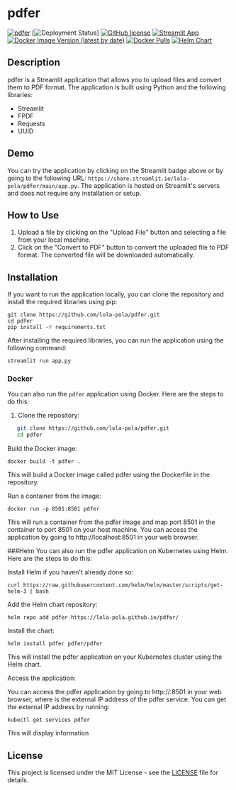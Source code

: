 # pdfer


[![pdfer](https://github.com/lola-pola/pdfer/actions/workflows/pdfer.yaml/badge.svg)](https://github.com/lola-pola/pdfer/actions/workflows/pdfer.yaml)
[![Deployment Status](https://github.com/lola-pola/pdfer/actions/actions/workflows/pdfer/badge.svg)]
[![GitHub license](https://img.shields.io/github/license/lola-pola/pdfer.svg)](https://github.com/lola-pola/pdfer/blob/main/LICENSE)
[![Streamlit App](https://static.streamlit.io/badges/streamlit_badge_black_white.svg)](http://pdfer-elhay.eastus.cloudapp.azure.com/)
[![Docker Image Version (latest by date)](https://img.shields.io/docker/v/lolapola/pdfer?label=docker%20image)](https://hub.docker.com/r/lolapola/pdfer)
[![Docker Pulls](https://img.shields.io/docker/pulls/lolapola/pdfer)](https://hub.docker.com/r/lolapola/pdfer)
[![Helm Chart](https://img.shields.io/badge/helm-chart-blue)](https://lola-pola.github.io/pdfer/)
## Description

pdfer is a Streamlit application that allows you to upload files and convert them to PDF format. The application is built using Python and the following libraries:

- Streamlit
- FPDF
- Requests
- UUID

## Demo

You can try the application by clicking on the Streamlit badge above or by going to the following URL: `https://share.streamlit.io/lola-pola/pdfer/main/app.py`. The application is hosted on Streamlit's servers and does not require any installation or setup.

## How to Use

1. Upload a file by clicking on the "Upload File" button and selecting a file from your local machine.
2. Click on the "Convert to PDF" button to convert the uploaded file to PDF format. The converted file will be downloaded automatically.

## Installation

If you want to run the application locally, you can clone the repository and install the required libraries using pip:

```
git clone https://github.com/lola-pola/pdfer.git
cd pdfer
pip install -r requirements.txt
```


After installing the required libraries, you can run the application using the following command:

```
streamlit run app.py
```


### Docker

You can also run the `pdfer` application using Docker. Here are the steps to do this:

1. Clone the repository:
```bash
   git clone https://github.com/lola-pola/pdfer.git
   cd pdfer
```
Build the Docker image:
```
docker build -t pdfer .
```
This will build a Docker image called pdfer using the Dockerfile in the repository.

Run a container from the image:
```
docker run -p 8501:8501 pdfer
```
This will run a container from the pdfer image and map port 8501 in the container to port 8501 on your host machine. You can access the application by going to http://localhost:8501 in your web browser.


###Helm 
You can also run the pdfer application on Kubernetes using Helm. Here are the steps to do this:

Install Helm if you haven't already done so:
```
curl https://raw.githubusercontent.com/helm/helm/master/scripts/get-helm-3 | bash
```
Add the Helm chart repository:
```
helm repo add pdfer https://lola-pola.github.io/pdfer/ 
```
Install the chart:

```
helm install pdfer pdfer/pdfer
```
This will install the pdfer application on your Kubernetes cluster using the Helm chart.

Access the application:

You can access the pdfer application by going to http://<EXTERNAL-IP>:8501 in your web browser, where <EXTERNAL-IP> is the external IP address of the pdfer service. You can get the external IP address by running:
```
kubectl get services pdfer
```
This will display information









## License

This project is licensed under the MIT License - see the [LICENSE](LICENSE) file for details.